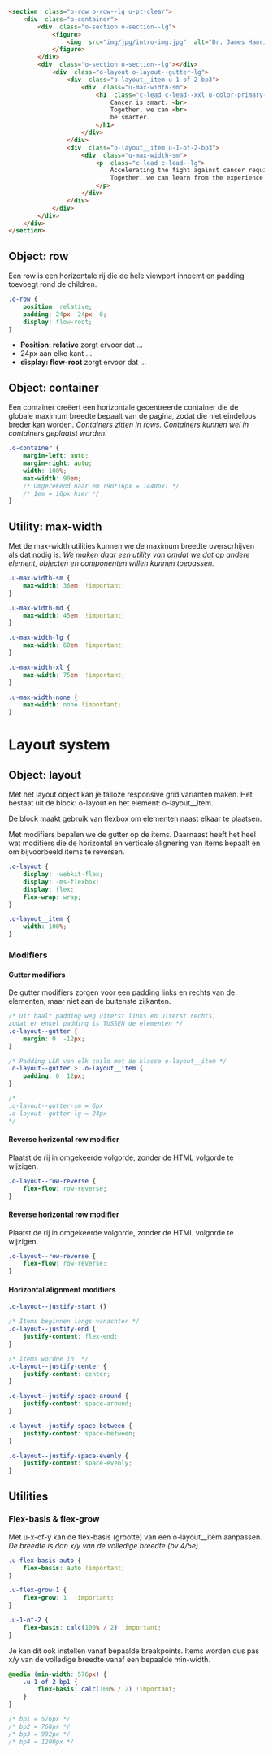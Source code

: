 ```html
<section  class="o-row o-row--lg u-pt-clear">
	<div  class="o-container">
		<div  class="o-section o-section--lg">
			<figure>
				<img  src="img/jpg/intro-img.jpg"  alt="Dr. James Hamrick & Sarika Vora in their weekly team stand-up">
			</figure>
		</div>
		<div  class="o-section o-section--lg"></div>
			<div  class="o-layout o-layout--gutter-lg">
				<div  class="o-layout__item u-1-of-2-bp3">
					<div  class="u-max-width-sm">
						<h1  class="c-lead c-lead--xxl u-color-primary-base">
							Cancer is smart. <br>
							Together, we can <br>
							be smarter.
						</h1>
					</div>
				</div>
				<div  class="o-layout__item u-1-of-2-bp3">
					<div  class="u-max-width-sm">
						<p  class="c-lead c-lead--lg">
							Accelerating the fight against cancer requires the entire industry to work together. Our products 					 connect community oncologists, academics, hospitals, life science researchers and regulators on a shared technology platform. <br>
							Together, we can learn from the experience of every patient.
						</p>
					</div>
				</div>
			</div>
		</div>
	</div>
</section>
```
## Object: row
Een row is een horizontale rij die de hele viewport inneemt en padding toevoegt rond de children.
```css
.o-row {
	position: relative;
	padding: 24px  24px  0;
	display: flow-root;
}
```
- **Position: relative** zorgt ervoor dat ...
- 24px aan elke kant ...
- **display: flow-root** zorgt ervoor dat ...

## Object: container
Een container creëert een horizontale gecentreerde container die de globale maximum breedte bepaalt van de pagina, zodat die niet eindeloos breder kan worden.
_Containers zitten in rows. Containers kunnen wel in containers geplaatst worden._
```css
.o-container {
	margin-left: auto;
	margin-right: auto;
	width: 100%;
	max-width: 90em;
	/* Omgerekend naar em (90*16px = 1440px) */
	/* 1em = 16px hier */
}
```



## Utility: max-width
Met de max-width utilities kunnen we de maximum breedte overscrhijven als dat nodig is.
_We maken daar een utility van omdat we dat op andere element, objecten en componenten willen kunnen toepassen._
```css
.u-max-width-sm {
	max-width: 36em  !important;
}

.u-max-width-md {
	max-width: 45em  !important;
}

.u-max-width-lg {
	max-width: 60em  !important;
}

.u-max-width-xl {
	max-width: 75em  !important;
}

.u-max-width-none {
	max-width: none !important;
}
```

# Layout system
## Object: layout
Met het layout object kan je talloze responsive grid varianten maken.
Het bestaat uit de block: o-layout en het element: o-layout__item.

De block maakt gebruik van flexbox om elementen naast elkaar te plaatsen.

Met modifiers bepalen we de gutter op de items. Daarnaast heeft het heel wat modifiers die de horizontal en verticale alignering van items bepaalt en om bijvoorbeeld items te reversen.
```css
.o-layout {
	display: -webkit-flex;
	display: -ms-flexbox;
	display: flex;
	flex-wrap: wrap;
}

.o-layout__item {
	width: 100%;
}
```
### Modifiers
#### Gutter modifiers
De gutter modifiers zorgen voor een padding links en rechts van de elementen, maar niet aan de buitenste zijkanten.

```css
/* Dit haalt padding weg uiterst links en uiterst rechts,
zodat er enkel padding is TUSSEN de elementen */
.o-layout--gutter {
	margin: 0  -12px;
}

/* Padding L&R van elk child met de klasse o-layout__item */
.o-layout--gutter > .o-layout__item {
	padding: 0  12px;
}

/*
.o-layout--gutter-sm = 6px
.o-layout--gutter-lg = 24px
*/
```

#### Reverse horizontal row modifier
Plaatst de rij in omgekeerde volgorde, zonder de HTML volgorde te wijzigen.
```css
.o-layout--row-reverse {
	flex-flow: row-reverse;
}
```
#### Reverse horizontal row modifier
Plaatst de rij in omgekeerde volgorde, zonder de HTML volgorde te wijzigen.
```css
.o-layout--row-reverse {
	flex-flow: row-reverse;
}
```

#### Horizontal alignment modifiers
```css
.o-layout--justify-start {}

/* Items beginnen langs vanachter */
.o-layout--justify-end {
	justify-content: flex-end;
}

/* Items wordne in  */
.o-layout--justify-center {
	justify-content: center;
}

.o-layout--justify-space-around {
	justify-content: space-around;
}

.o-layout--justify-space-between {
	justify-content: space-between;
}

.o-layout--justify-space-evenly {
	justify-content: space-evenly;
}
```

## Utilities
### Flex-basis & flex-grow
Met u-x-of-y kan de flex-basis (grootte) van een o-layout__item aanpassen.
_De breedte is dan x/y van de volledige breedte (bv 4/5e)_
```css
.u-flex-basis-auto {
	flex-basis: auto !important;
}

.u-flex-grow-1 {
	flex-grow: 1  !important;
}

.u-1-of-2 {
	flex-basis: calc(100% / 2) !important;
}
```
Je kan dit ook instellen vanaf bepaalde breakpoints.
Items worden dus pas x/y van de volledige breedte vanaf een bepaalde min-width.
```css
@media (min-width: 576px) {
	.u-1-of-2-bp1 {
		flex-basis: calc(100% / 2) !important;
	}
}

/* bp1 = 576px */
/* bp2 = 768px */
/* bp3 = 992px */
/* bp4 = 1200px */
```


<!--stackedit_data:
eyJoaXN0b3J5IjpbMjAyNDg3MTA5OSw4MzkyMzczODEsMTQ3Nj
cwMTAwNCw1NTkwMDAzNTcsMzU2OTc2MDUxLDM4OTc5MTgzMSw4
MDMwNzkyODBdfQ==
-->